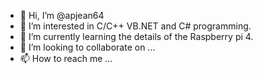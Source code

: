 - 👋 Hi, I’m @apjean64
- 👀 I’m interested in C/C++ VB.NET and C# programming.
- 🌱 I’m currently learning the details of the Raspberry pi 4.
- 💞️ I’m looking to collaborate on ...
- 📫 How to reach me ...

<!---
apjean64/apjean64 is a ✨ special ✨ repository because its `README.md` (this file) appears on your GitHub profile.
You can click the Preview link to take a look at your changes.
--->
